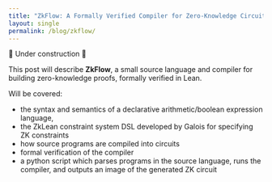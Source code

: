 ```yaml
---
title: "ZkFlow: A Formally Verified Compiler for Zero-Knowledge Circuits"
layout: single
permalink: /blog/zkflow/
---
```


🚧 Under construction 🔐

This post will describe **ZkFlow**, a small source language and compiler for building zero-knowledge proofs, formally verified in Lean.

Will be covered:
- the syntax and semantics of a declarative arithmetic/boolean expression language,
- the ZkLean constraint system DSL developed by Galois for specifying ZK constraints
- how source programs are compiled into circuits
- formal verification of the compiler
- a python script which parses programs in the source language, runs the compiler, and outputs an image of the generated ZK circuit
